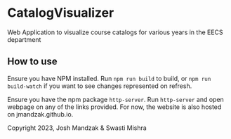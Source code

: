 # CatalogVisualizer
Web Application to visualize course catalogs for various years in the EECS department

## How to use
Ensure you have NPM installed.
Run `npm run build` to build, or `npm run build-watch` if you want to see changes represented on refresh.

Ensure you have the npm package `http-server`. Run `http-server` and open webpage on any of the links provided.
For now, the website is also hosted on jmandzak.github.io.

Copyright 2023, Josh Mandzak & Swasti Mishra

